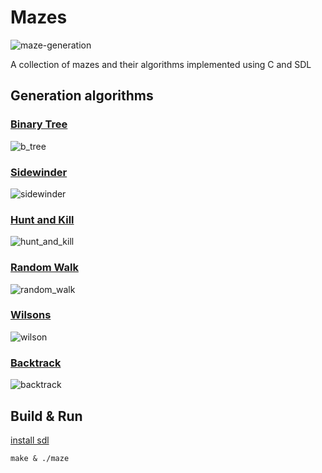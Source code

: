 
# Mazes

![maze-generation](https://user-images.githubusercontent.com/4482399/111885297-2e469c80-8984-11eb-83ec-f781c5730e16.gif)


A collection of mazes and their algorithms implemented using C and SDL

## Generation algorithms

### [Binary Tree](b_tree.c)
![b_tree](https://user-images.githubusercontent.com/4482399/113658264-8c49d400-9654-11eb-95fd-e6c98b164e91.gif)

### [Sidewinder](sidewinder.c)
![sidewinder](https://user-images.githubusercontent.com/4482399/113658279-91a71e80-9654-11eb-8bf4-02c3c77a02d2.gif)

### [Hunt and Kill](hunt_and_kill.c)
![hunt_and_kill](https://user-images.githubusercontent.com/4482399/113658302-9ff53a80-9654-11eb-9c79-5bb7d3c07b1c.gif)

### [Random Walk](random_walk.c)
![random_walk](https://user-images.githubusercontent.com/4482399/113658309-a5eb1b80-9654-11eb-849b-1cf8e5ca3263.gif)

### [Wilsons](wilson.c)
![wilson](https://user-images.githubusercontent.com/4482399/113658399-d468f680-9654-11eb-842a-e9269990f024.gif)

### [Backtrack](backtrack.c)
![backtrack](https://user-images.githubusercontent.com/4482399/113658425-e34fa900-9654-11eb-8a0c-c348fd88039c.gif)


## Build & Run

[install sdl](https://wiki.libsdl.org/Installation)

`make & ./maze`
